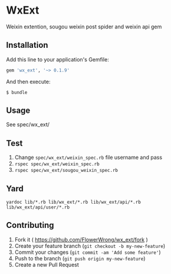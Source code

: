# WxExt

Weixin extention, sougou weixin post spider and weixin api gem

## Installation

Add this line to your application's Gemfile:

```ruby
gem 'wx_ext', '~> 0.1.9'
```

And then execute:

    $ bundle

## Usage

See spec/wx_ext/

## Test

1. Change `spec/wx_ext/weixin_spec.rb` file username and pass
2. `rspec spec/wx_ext/weixin_spec.rb`
3. `rspec spec/wx_ext/sougou_weixin_spec.rb`

## Yard

`yardoc lib/*.rb lib/wx_ext/*.rb lib/wx_ext/api/*.rb lib/wx_ext/api/user/*.rb`

## Contributing

1. Fork it ( https://github.com/FlowerWrong/wx_ext/fork )
2. Create your feature branch (`git checkout -b my-new-feature`)
3. Commit your changes (`git commit -am 'Add some feature'`)
4. Push to the branch (`git push origin my-new-feature`)
5. Create a new Pull Request

